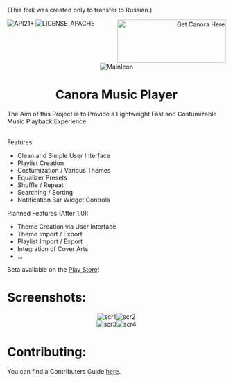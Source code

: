 <h0>(This fork was created only to transfer to Russian.)

</h0>
<div>
<div align="right">
  <img border="0" alt="API21+" src="https://img.shields.io/badge/API-21%2B-green.svg?style=flat" align="left">
  <img border="0" alt="LICENSE_APACHE" src="https://img.shields.io/badge/license-Apache%202-green.svg" align="left">
  <a href="https://play.google.com/store/apps/details?id=ch.swissproductions.canora">
    <img border="0" alt="Get Canora Here" src="https://play.google.com/intl/en_us/badges/images/generic/en_badge_web_generic.png" width="250" height="100">
  </a>
</div>
<div align="center">
  <img src="https://github.com/ZoidbergZero/Canora-MusicPlayer/blob/master/app/src/main/res/mipmap-xxxhdpi/ic_launcher.png" alt="MainIcon"/>
  <h1>Canora Music Player</h1>
  </div>
  </div>
The Aim of this Project is to Provide a Lightweight Fast and Costumizable Music Playback Experience.<br>
<br>

Features:
* Clean and Simple User Interface
* Playlist Creation
* Costumization / Various Themes
* Equalizer Presets
* Shuffle / Repeat
* Searching / Sorting
* Notification Bar Widget Controls

Planned Features (After 1.0):
* Theme Creation via User Interface
* Theme Import / Export
* Playlist Import / Export
* Integration of Cover Arts
* ...

Beta available on the <a href="https://play.google.com/store/apps/details?id=ch.swissproductions.canora">Play Store</a>! 

<h1>Screenshots:</h1><p align=center><img src="https://github.com/ZoidbergZero/Canora-MusicPlayer/blob/master/.github/Promo/promo1.png" alt="scr1"/><img src="https://github.com/ZoidbergZero/Canora-MusicPlayer/blob/master/.github/Promo/promo2.png" alt="scr2"/><br><img src="https://github.com/ZoidbergZero/Canora-MusicPlayer/blob/master/.github/Promo/promo3.png" alt="scr3"/><img src="https://github.com/ZoidbergZero/Canora-MusicPlayer/blob/master/.github/Promo/promo4.png" alt="scr4"/></p>

<h1>Contributing:</h1>
You can find a Contributers Guide <a href="https://github.com/ZoidbergZero/Canora-MediaPlayer/blob/master/Contributing.md">here</a>.

